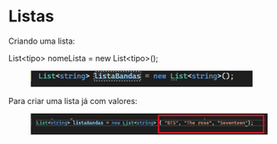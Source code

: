 # Listas

Criando uma lista:

List\<tipo> nomeLista = new List\<tipo>();

<figure><img src=".gitbook/assets/image (11).png" alt=""><figcaption></figcaption></figure>

Para criar uma lista já com valores:

<figure><img src=".gitbook/assets/image (12).png" alt=""><figcaption></figcaption></figure>
